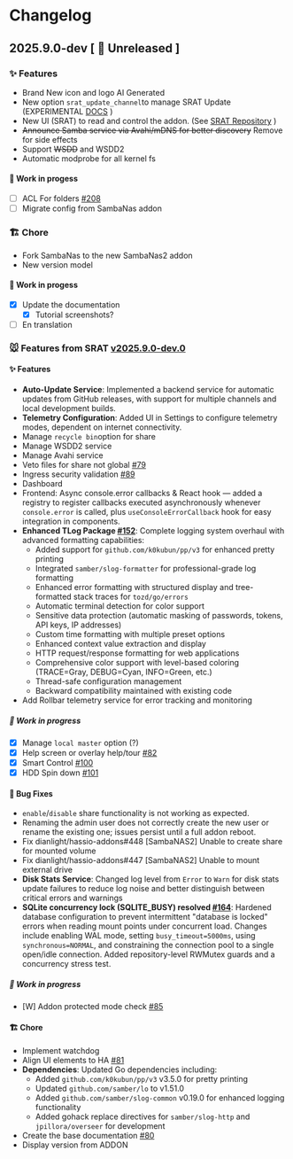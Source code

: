 # Changelog

## 2025.9.0-dev [ 🚧 Unreleased ]

###  ✨ Features
- Brand New icon and logo AI Generated
- New option `srat_update_channel`to manage SRAT Update (EXPERIMENTAL [DOCS](DOCS.md) )
- New UI (SRAT) to read and control the addon. (See [SRAT Repository](https://github.com/dianlight/srat) )
- ~~Announce Samba service via Avahi/mDNS for better discovery~~ Remove for side effects
- Support ~~WSDD~~ and WSDD2
- Automatic modprobe for all kernel fs
#### __🚧 Work in progess__
- [ ] ACL For folders [#208](https://github.com/dianlight/hassio-addons/issues/208)
- [ ] Migrate config from SambaNas addon

### 🏗 Chore
- Fork SambaNas to the new SambaNas2 addon
- New version model
#### __🚧 Work in progess__
- [x] Update the documentation
    - [x] Tutorial screenshots?
- [ ] En translation 

### 🐭 Features from SRAT [v2025.9.0-dev.0](https://github.com/dianlight/srat)

#### ✨ Features

- **Auto-Update Service**: Implemented a backend service for automatic updates from GitHub releases, with support for multiple channels and local development builds.
- **Telemetry Configuration**: Added UI in Settings to configure telemetry modes, dependent on internet connectivity.
- Manage `recycle bin`option for share
- Manage WSDD2 service
- Manage Avahi service
- Veto files for share not global [#79](https://github.com/dianlight/srat/issues/79)
- Ingress security validation [#89](https://github.com/dianlight/srat/issues/89)
- Dashboard
- Frontend: Async console.error callbacks & React hook — added a registry to register callbacks executed asynchronously whenever `console.error` is called, plus `useConsoleErrorCallback` hook for easy integration in components.
- **Enhanced TLog Package [#152](https://github.com/dianlight/srat/issues/152)**: Complete logging system overhaul with advanced formatting capabilities:
  - Added support for `github.com/k0kubun/pp/v3` for enhanced pretty printing
  - Integrated `samber/slog-formatter` for professional-grade log formatting
  - Enhanced error formatting with structured display and tree-formatted stack traces for `tozd/go/errors`
  - Automatic terminal detection for color support
  - Sensitive data protection (automatic masking of passwords, tokens, API keys, IP addresses)
  - Custom time formatting with multiple preset options
  - Enhanced context value extraction and display
  - HTTP request/response formatting for web applications
  - Comprehensive color support with level-based coloring (TRACE=Gray, DEBUG=Cyan, INFO=Green, etc.)
  - Thread-safe configuration management
  - Backward compatibility maintained with existing code
- Add Rollbar telemetry service for error tracking and monitoring

##### **🚧 Work in progress**

- [x] Manage `local master` option (?)
- [x] Help screen or overlay help/tour [#82](https://github.com/dianlight/srat/issues/82)
- [x] Smart Control [#100](https://github.com/dianlight/srat/issues/100)
- [x] HDD Spin down [#101](https://github.com/dianlight/srat/issues/101)

#### 🐛 Bug Fixes

- `enable`/`disable` share functionality is not working as expected.
- Renaming the admin user does not correctly create the new user or rename the existing one; issues persist until a full addon reboot.
- Fix dianlight/hassio-addons#448 [SambaNAS2] Unable to create share for mounted volume
- Fix dianlight/hassio-addons#447 [SambaNAS2] Unable to mount external drive
- **Disk Stats Service**: Changed log level from `Error` to `Warn` for disk stats update failures to reduce log noise and better distinguish between critical errors and warnings
- **SQLite concurrency lock (SQLITE_BUSY) resolved [#164](https://github.com/dianlight/srat/issues/164)**: Hardened database configuration to prevent intermittent "database is locked" errors when reading mount points under concurrent load. Changes include enabling WAL mode, setting `busy_timeout=5000ms`, using `synchronous=NORMAL`, and constraining the connection pool to a single open/idle connection. Added repository-level RWMutex guards and a concurrency stress test.

##### **🚧 Work in progress**

- [W] Addon protected mode check [#85](https://github.com/dianlight/srat/issues/85)

#### 🏗 Chore

- Implement watchdog
- Align UI elements to HA [#81](https://github.com/dianlight/srat/issues/81)
- **Dependencies**: Updated Go dependencies including:
  - Added `github.com/k0kubun/pp/v3` v3.5.0 for pretty printing
  - Updated `github.com/samber/lo` to v1.51.0
  - Added `github.com/samber/slog-common` v0.19.0 for enhanced logging functionality
  - Added gohack replace directives for `samber/slog-http` and `jpillora/overseer` for development
- Create the base documentation [#80](https://github.com/dianlight/srat/issues/80)
- Display version from ADDON
